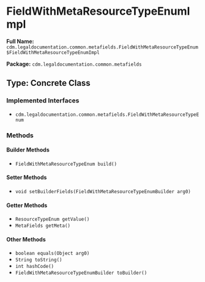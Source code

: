 # FieldWithMetaResourceTypeEnumImpl

**Full Name:** `cdm.legaldocumentation.common.metafields.FieldWithMetaResourceTypeEnum$FieldWithMetaResourceTypeEnumImpl`

**Package:** `cdm.legaldocumentation.common.metafields`

## Type: Concrete Class

### Implemented Interfaces

- `cdm.legaldocumentation.common.metafields.FieldWithMetaResourceTypeEnum`

### Methods

#### Builder Methods

- `FieldWithMetaResourceTypeEnum build()`

#### Setter Methods

- `void setBuilderFields(FieldWithMetaResourceTypeEnumBuilder arg0)`

#### Getter Methods

- `ResourceTypeEnum getValue()`
- `MetaFields getMeta()`

#### Other Methods

- `boolean equals(Object arg0)`
- `String toString()`
- `int hashCode()`
- `FieldWithMetaResourceTypeEnumBuilder toBuilder()`

